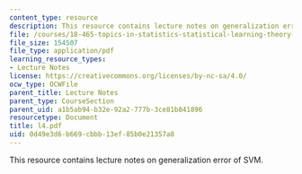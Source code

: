 ```yaml
---
content_type: resource
description: This resource contains lecture notes on generalization error of SVM.
file: /courses/18-465-topics-in-statistics-statistical-learning-theory-spring-2007/0d49e3d6b669cbbb13ef85b0e21357a8_l4.pdf
file_size: 154507
file_type: application/pdf
learning_resource_types:
- Lecture Notes
license: https://creativecommons.org/licenses/by-nc-sa/4.0/
ocw_type: OCWFile
parent_title: Lecture Notes
parent_type: CourseSection
parent_uid: a1b5ab94-b32e-92a2-777b-3ce81b841896
resourcetype: Document
title: l4.pdf
uid: 0d49e3d6-b669-cbbb-13ef-85b0e21357a8
---
```

This resource contains lecture notes on generalization error of SVM.